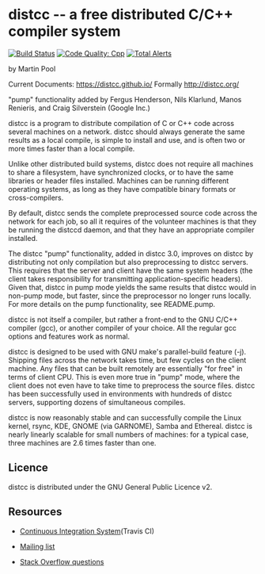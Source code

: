 # distcc -- a free distributed C/C++ compiler system
[![Build Status](https://travis-ci.org/distcc/distcc.svg?branch=master)](https://travis-ci.org/distcc/distcc)
[![Code Quality: Cpp](https://img.shields.io/lgtm/grade/cpp/g/distcc/distcc.svg?logo=lgtm&logoWidth=18)](https://lgtm.com/projects/g/distcc/distcc/context:cpp)
[![Total Alerts](https://img.shields.io/lgtm/alerts/g/distcc/distcc.svg?logo=lgtm&logoWidth=18)](https://lgtm.com/projects/g/distcc/distcc/alerts)

by Martin Pool

Current Documents: https://distcc.github.io/
Formally http://distcc.org/

"pump" functionality added by
Fergus Henderson, Nils Klarlund, Manos Renieris, and Craig Silverstein (Google Inc.)

distcc is a program to distribute compilation of C or C++ code across
several machines on a network. distcc should always generate the same
results as a local compile, is simple to install and use, and is often
two or more times faster than a local compile.

Unlike other distributed build systems, distcc does not require all
machines to share a filesystem, have synchronized clocks, or to have
the same libraries or header files installed. Machines can be running
different operating systems, as long as they have compatible binary
formats or cross-compilers.

By default, distcc sends the complete preprocessed source code across
the network for each job, so all it requires of the volunteer machines
is that they be running the distccd daemon, and that they have an
appropriate compiler installed.

The distcc "pump" functionality, added in distcc 3.0, improves on
distcc by distributing not only compilation but also preprocessing to
distcc servers. This requires that the server and client have the same
system headers (the client takes responsibility for transmitting
application-specific headers).  Given that, distcc in pump mode yields
the same results that distcc would in non-pump mode, but faster, since
the preprocessor no longer runs locally. For more details on the pump
functionality, see README.pump.

distcc is not itself a compiler, but rather a front-end to the GNU
C/C++ compiler (gcc), or another compiler of your choice. All the
regular gcc options and features work as normal.

distcc is designed to be used with GNU make's parallel-build feature
(-j). Shipping files across the network takes time, but few cycles on
the client machine. Any files that can be built remotely are
essentially "for free" in terms of client CPU.  This is even more true
in "pump" mode, where the client does not even have to take time to
preprocess the source files.  distcc has been successfully used in
environments with hundreds of distcc servers, supporting dozens of
simultaneous compiles.

distcc is now reasonably stable and can successfully compile the Linux
kernel, rsync, KDE, GNOME (via GARNOME), Samba and Ethereal.  distcc
is nearly linearly scalable for small numbers of machines: for a
typical case, three machines are 2.6 times faster than one.

## Licence

distcc is distributed under the GNU General Public Licence v2.

## Resources
 * [Continuous Integration System](https://travis-ci.org/distcc/distcc)(Travis CI)
 
 * [Mailing list](https://lists.samba.org/mailman/listinfo/distcc)
 
 * [Stack Overflow questions](http://stackoverflow.com/questions/tagged/distcc)

